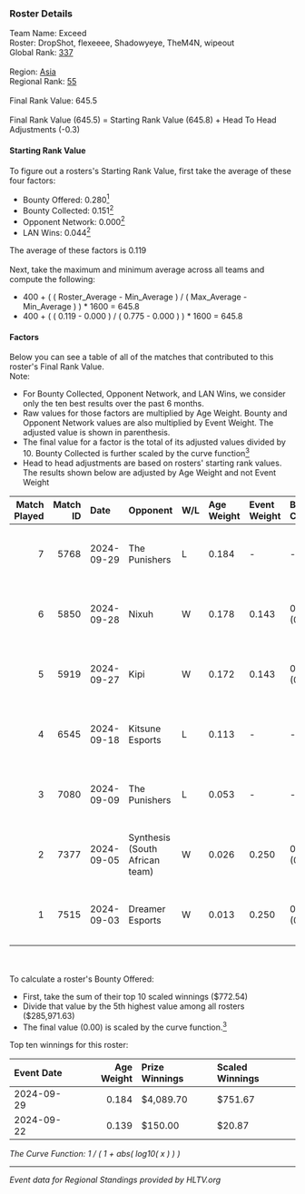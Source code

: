 ### Roster Details<br />
Team Name: Exceed<br />
Roster: DropShot, flexeeee, Shadowyeye, TheM4N, wipeout<br />
Global Rank: [337](../../standings_global_2025_02_28.md)<br />
<br />
Region: [Asia]( ../../standings_asia_2025_02_28.md)<br />
Regional Rank: [55]( ../../standings_asia_2025_02_28.md)<br />
<br />
Final Rank Value:  645.5<br />
<br />
Final Rank Value (645.5) = Starting Rank Value (645.8) + Head To Head Adjustments (-0.3)<br />

#### Starting Rank Value<br />
To figure out a rosters's Starting Rank Value, first take the average of these four factors:<br />
- Bounty Offered: 0.280[<sup>1</sup>](#table2)
- Bounty Collected: 0.151[<sup>2</sup>](#table1)
- Opponent Network: 0.000[<sup>2</sup>](#table1)
- LAN Wins: 0.044[<sup>2</sup>](#table1)

The average of these factors is 0.119<br />
<br />
Next, take the maximum and minimum average across all teams and compute the following:<br />
- 400 + ( ( Roster_Average - Min_Average ) / ( Max_Average - Min_Average ) ) * 1600 = 645.8
- 400 + ( ( 0.119 - 0.000 ) / ( 0.775 - 0.000 ) ) * 1600 = 645.8


#### Factors<br />
Below you can see a table of all of the matches that contributed to this roster's Final Rank Value.<br />
Note:<br />

- For Bounty Collected, Opponent Network, and LAN Wins, we consider only the ten best results over the past 6 months.
- Raw values for those factors are multiplied by Age Weight. Bounty and Opponent Network values are also multiplied by Event Weight. The adjusted value is shown in parenthesis.
- The final value for a factor is the total of its adjusted values divided by 10. Bounty Collected is further scaled by the curve function[<sup>3</sup>](#curveFunction)
- Head to head adjustments are based on rosters' starting rank values. The results shown below are adjusted by Age Weight and not Event Weight
<span id="table1"></span><br />


| Match Played | Match ID | Date       | Opponent                       | W/L | Age Weight | Event Weight | Bounty Collected | Opponent Network | LAN Wins  | H2H Adj. | Roster                                          |
| -: | -: | :- | :- | :- | :- | :- | :- | :- | :- | -: | :- |
|            7 |     5768 | 2024-09-29 | The Punishers                  | L   | 0.184      | -            | -                | -                | -         |    -2.41 | DropShot, flexeeee, Shadowyeye, TheM4N, wipeout |
|            6 |     5850 | 2024-09-28 | Nixuh                          | W   | 0.178      | 0.143        | 0.001 (0.000)    | 0.010 (0.000)    | 1 (0.178) |     2.50 | DropShot, flexeeee, Shadowyeye, TheM4N, wipeout |
|            5 |     5919 | 2024-09-27 | Kipi                           | W   | 0.172      | 0.143        | 0.000 (0.000)    | 0.029 (0.001)    | 1 (0.172) |     1.77 | DropShot, flexeeee, Shadowyeye, TheM4N, wipeout |
|            4 |     6545 | 2024-09-18 | Kitsune Esports                | L   | 0.113      | -            | -                | -                | -         |    -1.88 | DropShot, flexeeee, Shadowyeye, TheM4N, wipeout |
|            3 |     7080 | 2024-09-09 | The Punishers                  | L   | 0.053      | -            | -                | -                | -         |    -0.70 | DropShot, flexeeee, Shadowyeye, TheM4N, wipeout |
|            2 |     7377 | 2024-09-05 | Synthesis (South African team) | W   | 0.026      | 0.250        | 0.000 (0.000)    | 0.001 (0.000)    | 0 (0.000) |     0.34 | DropShot, flexeeee, Shadowyeye, TheM4N, wipeout |
|            1 |     7515 | 2024-09-03 | Dreamer Esports                | W   | 0.013      | 0.250        | 0.000 (0.000)    | 0.001 (0.000)    | 0 (0.000) |     0.11 | DropShot, flexeeee, Shadowyeye, TheM4N, wipeout |

<br />
<span id="table2"></span><br />
To calculate a roster's Bounty Offered:<br />

- First, take the sum of their top 10 scaled winnings ($772.54)
- Divide that value by the 5th highest value among all rosters ($285,971.63)
- The final value (0.00) is scaled by the curve function.[<sup>3</sup>](#curveFunction)

Top ten winnings for this roster:<br />

| Event Date | Age Weight | Prize Winnings | Scaled Winnings |
| :- | -: | :- | :- |
| 2024-09-29 |      0.184 | $4,089.70      | $751.67         |
| 2024-09-22 |      0.139 | $150.00        | $20.87          |


<span id="curveFunction"></span>_The Curve Function: 1 / ( 1 + abs( log10( x ) ) )_<br />

---
_Event data for Regional Standings provided by HLTV.org_<br />
